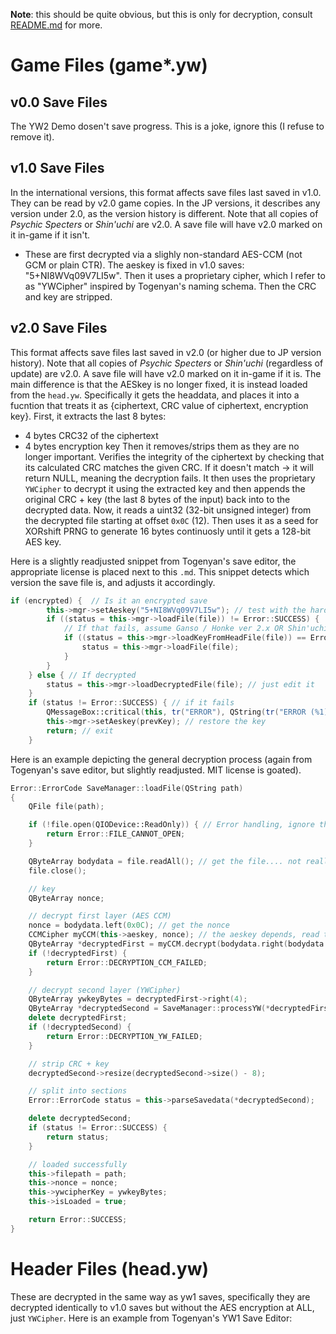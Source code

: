 **Note**: this should be quite obvious, but this is only for decryption, consult [README.md](https://github.com/n123git/YWSaveEditor/blob/main/docs/README.md) for more.

# Game Files (game*.yw)

## v0.0 Save Files
The YW2 Demo dosen't save progress. This is a joke, ignore this (I refuse to remove it).

## v1.0 Save Files
In the international versions, this format affects save files last saved in v1.0. They can be read by v2.0 game copies. In the JP versions, it describes any version under 2.0, as the version history is different. Note that all copies of _Psychic Specters_ or _Shin'uchi_ are v2.0. A save file will have v2.0 marked on it in-game if it isn't.
* These are first decrypted via a slighly non-standard AES-CCM (not GCM or plain CTR). The aeskey is fixed in v1.0 saves: "5+NI8WVq09V7LI5w". Then it uses a proprietary cipher, which I refer to as "YWCipher" inspired by Togenyan's naming schema. Then the CRC and key are stripped.


## v2.0 Save Files
This format affects save files last saved in v2.0 (or higher due to JP version history). Note that all copies of _Psychic Specters_ or _Shin'uchi_ (regardless of update) are v2.0. A save file will have v2.0 marked on it in-game if it is. The main difference is that the AESkey is no longer fixed, it is instead loaded from the `head.yw`. Specifically it gets the headdata, and places it into a fucntion that treats it as {ciphertext, CRC value of ciphertext, encryption key}. First, it extracts the last 8 bytes:
* 4 bytes CRC32 of the ciphertext
* 4 bytes encryption key
Then it removes/strips them as they are no longer important. Verifies the integrity of the ciphertext by checking that its calculated CRC matches the given CRC. If it doesn't match → it will return NULL, meaning the decryption fails. It then uses the proprietary `YWCipher` to decrypt it using the extracted key and then appends the original CRC + key (the last 8 bytes of the input) back into to the decrypted data. Now, it reads a uint32 (32-bit unsigned integer) from the decrypted file starting at offset `0x0C` (12). Then uses it as a seed for XORshift PRNG to generate 16 bytes continuosly until it gets a 128-bit AES key.



Here is a slightly readjusted snippet from Togenyan's save editor, the appropriate license is placed next to this `.md`. This snippet detects which version the save file is, and adjusts it accordingly.
```cpp
if (encrypted) {  // Is it an encrypted save
        this->mgr->setAeskey("5+NI8WVq09V7LI5w"); // test with the hardcoded key used in v1.0 saves
        if ((status = this->mgr->loadFile(file)) != Error::SUCCESS) {
            // If that fails, assume Ganso / Honke ver 2.x OR Shin'uchi
            if ((status = this->mgr->loadKeyFromHeadFile(file)) == Error::SUCCESS) {
                status = this->mgr->loadFile(file);
            }
        }
    } else { // If decrypted
        status = this->mgr->loadDecryptedFile(file); // just edit it
    }
    if (status != Error::SUCCESS) { // if it fails
        QMessageBox::critical(this, tr("ERROR"), QString(tr("ERROR (%1)")).arg(status)); // have a tantrum
        this->mgr->setAeskey(prevKey); // restore the key
        return; // exit
    }
```

Here is an example depicting the general decryption process (again from Togenyan's save editor, but slightly readjusted. MIT license is goated). 

```cpp
Error::ErrorCode SaveManager::loadFile(QString path)
{
    QFile file(path);

    if (!file.open(QIODevice::ReadOnly)) { // Error handling, ignore this
        return Error::FILE_CANNOT_OPEN;
    }

    QByteArray bodydata = file.readAll(); // get the file.... not really complicated
    file.close();

    // key
    QByteArray nonce;

    // decrypt first layer (AES CCM)
    nonce = bodydata.left(0x0C); // get the nonce
    CCMCipher myCCM(this->aeskey, nonce); // the aeskey depends, read the previous example for more info.
    QByteArray *decryptedFirst = myCCM.decrypt(bodydata.right(bodydata.size() - 0x10));
    if (!decryptedFirst) {
        return Error::DECRYPTION_CCM_FAILED;
    }

    // decrypt second layer (YWCipher)
    QByteArray ywkeyBytes = decryptedFirst->right(4);
    QByteArray *decryptedSecond = SaveManager::processYW(*decryptedFirst, false);
    delete decryptedFirst;
    if (!decryptedSecond) {
        return Error::DECRYPTION_YW_FAILED;
    }

    // strip CRC + key
    decryptedSecond->resize(decryptedSecond->size() - 8);

    // split into sections
    Error::ErrorCode status = this->parseSavedata(*decryptedSecond);

    delete decryptedSecond;
    if (status != Error::SUCCESS) {
        return status;
    }

    // loaded successfully
    this->filepath = path;
    this->nonce = nonce;
    this->ywcipherKey = ywkeyBytes;
    this->isLoaded = true;

    return Error::SUCCESS;
}
```

# Header Files (head.yw)
These are decrypted in the same way as yw1 saves, specifically they are decrypted identically to v1.0 saves but without the AES encryption at ALL, just `YWCipher`. Here is an example from Togenyan's YW1 Save Editor:
